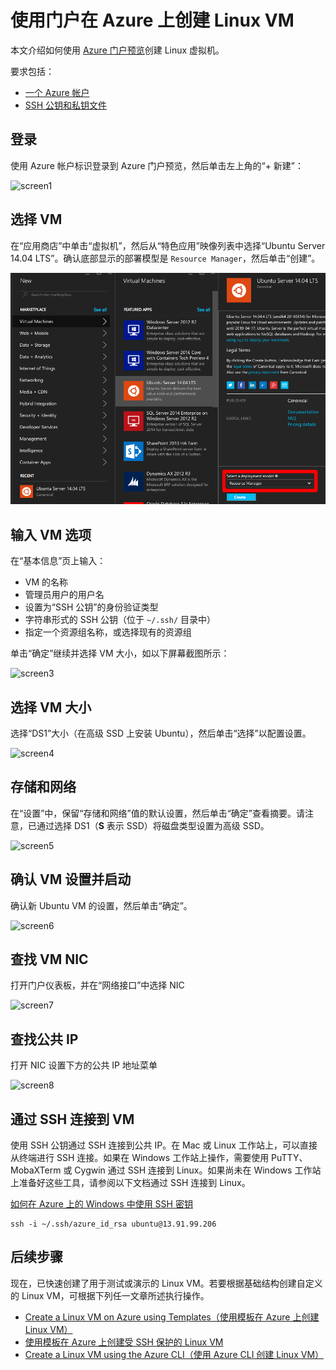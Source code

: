 <properties
    pageTitle="使用 Azure 门户预览创建 Linux VM | Azure"
    description="使用 Azure 门户预览创建 Linux VM。"
    services="virtual-machines-linux"
    documentationcenter=""
    author="vlivech"
    manager="timlt"
    editor=""
    tags="azure-resource-manager" />  

<tags
    ms.assetid="cc5dc395-dc54-4402-8804-2bb15aba8ea2"
    ms.service="virtual-machines-linux"
    ms.workload="infrastructure-services"
    ms.tgt_pltfrm="vm-linux"
    ms.devlang="na"
    ms.topic="hero-article"
    ms.date="10/28/2016"
    wacn.date=""
    ms.author="v-livech" />  


# 使用门户在 Azure 上创建 Linux VM
本文介绍如何使用 [Azure 门户预览](https://portal.azure.cn/)创建 Linux 虚拟机。

要求包括：

* [一个 Azure 帐户](/pricing/1rmb-trial/)
* [SSH 公钥和私钥文件](/documentation/articles/virtual-machines-linux-mac-create-ssh-keys/)

## 登录
使用 Azure 帐户标识登录到 Azure 门户预览，然后单击左上角的“+ 新建”：

![screen1](./media/virtual-machines-linux-quick-create-portal/screen1.png)  


## 选择 VM
在“应用商店”中单击“虚拟机”，然后从“特色应用”映像列表中选择“Ubuntu Server 14.04 LTS”。确认底部显示的部署模型是 `Resource Manager`，然后单击“创建”。

![screen2](./media/virtual-machines-linux-quick-create-portal/screen2.png)  


## 输入 VM 选项
在“基本信息”页上输入：

* VM 的名称
* 管理员用户的用户名
* 设置为“SSH 公钥”的身份验证类型
* 字符串形式的 SSH 公钥（位于 `~/.ssh/` 目录中）
* 指定一个资源组名称，或选择现有的资源组

单击“确定”继续并选择 VM 大小，如以下屏幕截图所示：

![screen3](./media/virtual-machines-linux-quick-create-portal/screen3.png)  


## 选择 VM 大小
选择“DS1”大小（在高级 SSD 上安装 Ubuntu），然后单击“选择”以配置设置。

![screen4](./media/virtual-machines-linux-quick-create-portal/screen4.png)  


## 存储和网络
在“设置”中，保留“存储和网络”值的默认设置，然后单击“确定”查看摘要。请注意，已通过选择 DS1（**S** 表示 SSD）将磁盘类型设置为高级 SSD。

![screen5](./media/virtual-machines-linux-quick-create-portal/screen5.png)  


## 确认 VM 设置并启动
确认新 Ubuntu VM 的设置，然后单击“确定”。

![screen6](./media/virtual-machines-linux-quick-create-portal/screen6.png)  


## 查找 VM NIC
打开门户仪表板，并在“网络接口”中选择 NIC

![screen7](./media/virtual-machines-linux-quick-create-portal/screen7.png)  


## 查找公共 IP
打开 NIC 设置下方的公共 IP 地址菜单

![screen8](./media/virtual-machines-linux-quick-create-portal/screen8.png)  


## 通过 SSH 连接到 VM
使用 SSH 公钥通过 SSH 连接到公共 IP。在 Mac 或 Linux 工作站上，可以直接从终端进行 SSH 连接。如果在 Windows 工作站上操作，需要使用 PuTTY、MobaXTerm 或 Cygwin 通过 SSH 连接到 Linux。如果尚未在 Windows 工作站上准备好这些工具，请参阅以下文档通过 SSH 连接到 Linux。

[如何在 Azure 上的 Windows 中使用 SSH 密钥](/documentation/articles/virtual-machines-linux-ssh-from-windows/)

    ssh -i ~/.ssh/azure_id_rsa ubuntu@13.91.99.206

## 后续步骤
现在，已快速创建了用于测试或演示的 Linux VM。若要根据基础结构创建自定义的 Linux VM，可根据下列任一文章所述执行操作。

* [Create a Linux VM on Azure using Templates（使用模板在 Azure 上创建 Linux VM）](/documentation/articles/virtual-machines-linux-cli-deploy-templates/)
* [使用模板在 Azure 上创建受 SSH 保护的 Linux VM](/documentation/articles/virtual-machines-linux-create-ssh-secured-vm-from-template/)
* [Create a Linux VM using the Azure CLI（使用 Azure CLI 创建 Linux VM）](/documentation/articles/virtual-machines-linux-create-cli-complete/)

<!---HONumber=Mooncake_1212_2016-->